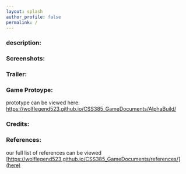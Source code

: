 ```yaml
---
layout: splash
author_profile: false
permalink: /
---
```


<h3> description: </h3>


<h3> Screenshots: </h3>


<h3> Trailer: </h3>


<h3> Game Protoype: </h3>
<p> 
  prototype can be viewed here: 
  <a href="https://wolflegend523.github.io/CSS385_GameDocuments/AlphaBuild/">
    https://wolflegend523.github.io/CSS385_GameDocuments/AlphaBuild/ </a>
</p>



<h3> Credits: </h3>


<h3> References: </h3>

our full list of references can be viewed [https://wolflegend523.github.io/CSS385_GameDocuments/references/](here) 





